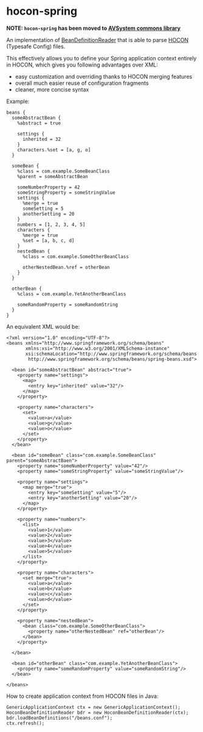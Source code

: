 hocon-spring
============

**NOTE: `hocon-spring` has been moved to [AVSystem commons library](https://github.com/AVSystem/scala-commons)**

An implementation of [BeanDefinitionReader](http://docs.spring.io/spring/docs/4.0.2.RELEASE/javadoc-api/org/springframework/beans/factory/support/BeanDefinitionReader.html)
that is able to parse [HOCON](https://github.com/typesafehub/config/blob/master/HOCON.md) (Typesafe Config) files.

This effectively allows you to define your Spring application context entirely in HOCON, which gives you following advantages over XML:

* easy customization and overriding thanks to HOCON merging features
* overall much easier reuse of configuration fragments
* cleaner, more concise syntax

Example:

    beans {
      someAbstractBean {
        %abstract = true
    
        settings {
          inherited = 32
        }
        characters.%set = [a, g, o]
      }
    
      someBean {
        %class = com.example.SomeBeanClass
        %parent = someAbstractBean
    
        someNumberProperty = 42
        someStringProperty = someStringValue
        settings {
          %merge = true
          someSetting = 5
          anotherSetting = 20
        }
        numbers = [1, 2, 3, 4, 5]
        characters {
          %merge = true
          %set = [a, b, c, d]
        }
        nestedBean {
          %class = com.example.SomeOtherBeanClass
    
          otherNestedBean.%ref = otherBean
        }
      }
    
      otherBean {
        %class = com.example.YetAnotherBeanClass
    
        someRandomProperty = someRandomString
      }
    }

An equivalent XML would be:

    <?xml version="1.0" encoding="UTF-8"?>
    <beans xmlns="http://www.springframework.org/schema/beans"
           xmlns:xsi="http://www.w3.org/2001/XMLSchema-instance"
           xsi:schemaLocation="http://www.springframework.org/schema/beans
            http://www.springframework.org/schema/beans/spring-beans.xsd">
    
      <bean id="someAbstractBean" abstract="true">
        <property name="settings">
          <map>
            <entry key="inherited" value="32"/>
          </map>
        </property>
    
        <property name="characters">
          <set>
            <value>a</value>
            <value>g</value>
            <value>o</value>
          </set>
        </property>
      </bean>
    
      <bean id="someBean" class="com.example.SomeBeanClass" parent="someAbstractBaen">
        <property name="someNumberProperty" value="42"/>
        <property name="someStringProperty" value="someStringValue"/>
    
        <property name="settings">
          <map merge="true">
            <entry key="someSetting" value="5"/>
            <entry key="anotherSetting" value="20"/>
          </map>
        </property>
    
        <property name="numbers">
          <list>
            <value>1</value>
            <value>2</value>
            <value>3</value>
            <value>4</value>
            <value>5</value>
          </list>
        </property>
    
        <property name="characters">
          <set merge="true">
            <value>a</value>
            <value>b</value>
            <value>c</value>
            <value>d</value>
          </set>
        </property>
    
        <property name="nestedBean">
          <bean class="com.example.SomeOtherBeanClass">
            <property name="otherNestedBean" ref="otherBean"/>
          </bean>
        </property>
    
      </bean>
    
      <bean id="otherBean" class="com.example.YetAnotherBeanClass">
        <property name="someRandomProperty" value="someRandomString"/>
      </bean>
    
    </beans>

How to create application context from HOCON files in Java:

    GenericApplicationContext ctx = new GenericApplicationContext();
    HoconBeanDefinitionReader bdr = new HoconBeanDefinitionReader(ctx);
    bdr.loadBeanDefinitions("/beans.conf");
    ctx.refresh();
